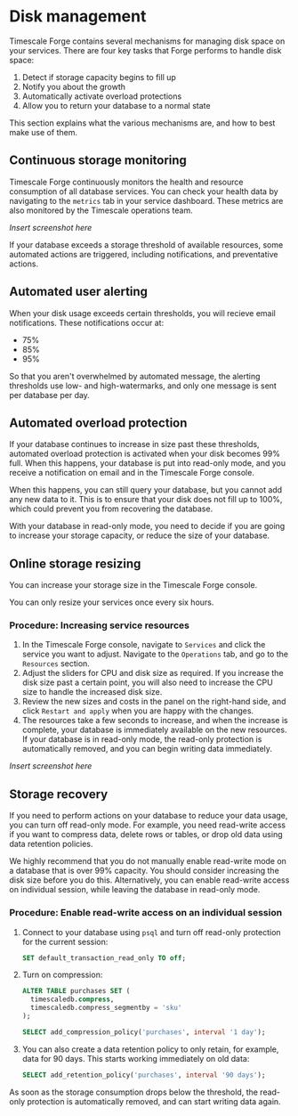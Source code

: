 # Disk management

Timescale Forge contains several mechanisms for managing disk space on your
services. There are four key tasks that Forge performs to handle disk space:

1.  Detect if storage capacity begins to fill up
1.  Notify you about the growth
1.  Automatically activate overload protections
1.  Allow you to return your database to a normal state

This section explains what the various mechanisms are, and how to best make use
of them.

## Continuous storage monitoring

Timescale Forge continuously monitors the health and resource consumption of all
database services. You can check your health data by navigating to the `metrics`
tab in your service dashboard. These metrics are also monitored by the Timescale
operations team.

*Insert screenshot here*

If your database exceeds a storage threshold of available resources, some
automated actions are triggered, including notifications, and preventative
actions.

## Automated user alerting

When your disk usage exceeds certain thresholds, you will recieve email notifications. These notifications occur at:

*   75%
*   85%
*   95%

So that you aren't overwhelmed by automated message, the alerting thresholds use low- and high-watermarks, and only one message is sent per database per day.

## Automated overload protection

If your database continues to increase in size past these thresholds, automated overload protection is activated when your disk becomes 99% full. When this happens, your database is put into read-only mode, and you receive a notification on email and in the Timescale Forge console.

When this happens, you can still query your database, but you cannot add any new data to it. This is to ensure that your disk does not fill up to 100%, which could prevent you from recovering the database.

With your database in read-only mode, you need to decide if you are going to increase your storage capacity, or reduce the size of your database.

## Online storage resizing

You can increase your storage size in the Timescale Forge console.

<highlight type="warning">
You can only resize your services once every six hours.
</highlight>

### Procedure: Increasing service resources
1.  In the Timescale Forge console, navigate to `Services` and click the service you want to adjust. Navigate to the `Operations` tab, and go to the `Resources` section.
1.  Adjust the sliders for CPU and disk size as required. If you increase the disk size past a certain point, you will also need to increase the CPU size to handle the increased disk size.
1.  Review the new sizes and costs in the panel on the right-hand side, and click `Restart and apply` when you are happy with the changes.
1.  The resources take a few seconds to increase, and when the increase is complete, your database is immediately available on the new resources. If your database is in read-only mode, the read-only protection is automatically removed, and you can begin writing data immediately.

*Insert screenshot here*

## Storage recovery

If you need to perform actions on your database to reduce your data usage, you can turn off read-only mode. For example, you need read-write access if you want to compress data, delete rows or tables, or drop old data using data retention policies.

<highlight type="warning">
We highly recommend that you do not manually enable read-write mode on a database that is over 99% capacity. You should consider increasing the disk size before you do this. Alternatively, you can enable read-write access on individual session, while leaving the database in read-only mode.
</highlight>

### Procedure: Enable read-write access on an individual session
1.  Connect to your database using `psql` and turn off read-only protection for the current session:
    ```sql
    SET default_transaction_read_only TO off;
    ```
1.  Turn on compression:
    ```sql
    ALTER TABLE purchases SET (
      timescaledb.compress,
      timescaledb.compress_segmentby = 'sku'
    );

    SELECT add_compression_policy('purchases', interval '1 day');
    ```
1.  You can also create a data retention policy to only retain, for example, data
    for 90 days. This starts working immediately on old data:
    ```sql
    SELECT add_retention_policy('purchases', interval '90 days');
    ```

As soon as the storage consumption drops below the threshold, the read-only protection is automatically removed, and can start writing data again.
